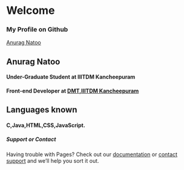 # Welcome 


### My Profile on Github
[Anurag Natoo](https://github.com/anuragnatoo)



## **Anurag Natoo**
#### Under-Graduate Student at  IIITDM Kancheepuram
#### Front-end Developer at [DMT,IIITDM Kancheepuram](https://github.com/DMT-IIITDM)

## Languages known 
#### C,Java,HTML,CSS,JavaScript.

##### Support or Contact

Having trouble with Pages? Check out our [documentation](https://help.github.com/categories/github-pages-basics/) or [contact support](https://github.com/contact) and we’ll help you sort it out.

